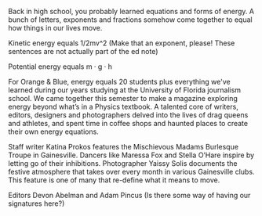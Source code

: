 Back in high school, you probably learned equations and forms of energy. A bunch of letters, exponents and fractions somehow come together to equal how things in our lives move.

Kinetic energy equals 1/2mv^2 (Make that an exponent, please! These sentences are not actually part of the ed note)

Potential energy equals m · g · h

For Orange & Blue, energy equals 20 students plus everything we've learned during our years studying at the University of Florida journalism school. We came together this semester to make a magazine exploring energy beyond what’s in a Physics textbook. A talented core of writers, editors, designers and photographers delved into the lives of drag queens and athletes, and spent time in coffee shops and haunted places to create their own energy equations.

Staff writer Katina Prokos features the Mischievous Madams Burlesque Troupe in Gainesville. Dancers like Maressa Fox and Stella O’Hare inspire by letting go of their inhibitions. Photographer Yaissy Solis documents the festive atmosphere that takes over every month in various Gainesville clubs. This feature is one of many that re-define what it means to move. 

Editors Devon Abelman and Adam Pincus 
(Is there some way of having our signatures here?)
 
